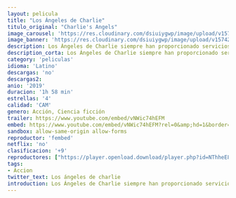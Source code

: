 ```yaml
---
layout: pelicula
title: "Los Ángeles de Charlie"
titulo_original: "Charlie's Angels"
image_carousel: 'https://res.cloudinary.com/dsiuiygwp/image/upload/v1574294842/angeles-min_mgstkc.jpg'
image_banner: 'https://res.cloudinary.com/dsiuiygwp/image/upload/v1574294846/Los-%C3%81ngeles-de-Charlie-min_exoga2.jpg'
description: Los Ángeles de Charlie siempre han proporcionado servicios de seguridad e investigación a clientes privados, y ahora la Agencia Townsend, y ahora la Agencia Townsend se ha expandido internacionalmente con las mujeres más inteligentes, valientes y mejor entrenadas a lo largo y ancho del planeta – varios equipos de Ángeles guiados por otros tantos Bosleys llevando a cabo los trabajos más duros por todo el mundo. Cuando un joven ingeniero de sistemas llama la atención sobre una peligrosa tecnología, los Ángeles son llamados a la acción, arriesgando sus vidas por protegernos a todos.
description_corta: Los Ángeles de Charlie siempre han proporcionado servicios de seguridad e investigación a clientes privados, y ahora la Agencia Townsend, y ahora la Agencia Townsend se ha expandido internacionalmente con las mujeres más inteligentes, valientes y
category: 'peliculas'
idioma: 'Latino'
descargas: 'no'
descargas2:
anio: '2019'
duracion: '1h 58 min'
estrellas: '4'
calidad: 'CAM'
genero: Acción, Ciencia ficción
trailer: https://www.youtube.com/embed/vNWic74hEFM
embed: https://www.youtube.com/embed/vNWic74hEFM?rel=0&amp;hd=1&border=0&wmode=opaque&enablejsapi=1&modestbranding=1&controls=1&showinfo=1
sandbox: allow-same-origin allow-forms
reproductor: 'fembed'
netflix: 'no'
clasificacion: '+9'
reproductores: ["https://player.openload.download/player.php?id=NThheE8vVlFPWUVQaGo2Y0JxclF0b2xiRXVxMmNyWVFaM2Q3WWRNSTMxU0xkUTFGcGpIODgvWUpseVpYbEl6WGRkTnY3Sk15VVl4YjBwTWxoREVSWkE9PQ","https://tutumeme.net/embed/player.php?u=bXQ3ajJOaW1wcFRGcEs2VW5XRGExTlRPMytmUnc3bHVwcWhoenVIUjI5SHF5TlNwc0taaG1jN2gwZHZSNTlIRHVhV2tZWitkNUtDVDNOL1ZvYW1rYjJScW9wK1o","https://api.cuevana3.io/olpremium/gd.php?file=ek5lbm9xYWNrS0xNejZaa1paRFE0OG5SbjZHVXh0SGx5ZENjcDZDUXhPTFJrcU9lbE52RzVaTFRtNkp5eThXd3NiZDBaZz09","https://api.cuevana3.io/rr/gd.php?h=ek5lbm9xYWNrS0xJMVp5b21KREk0dFBLbjVkaHhkRGdrOG1jbnBpUnhhS1YzYXlZb2JQWDJyTzhoNFpubWNiR3hweHFhbWlUa3V5KzBvS3JpY1BQMXFlU3FadVkyUT09"]
tags:
- Accion
twitter_text: Los ángeles de charlie
introduction: Los Ángeles de Charlie siempre han proporcionado servicios de seguridad e investigación a clientes privados, y ahora la Agencia Townsend, y ahora la Agencia Townsend se ha expandido internacionalmente con las mujeres más inteligentes, valientes y
---
```














